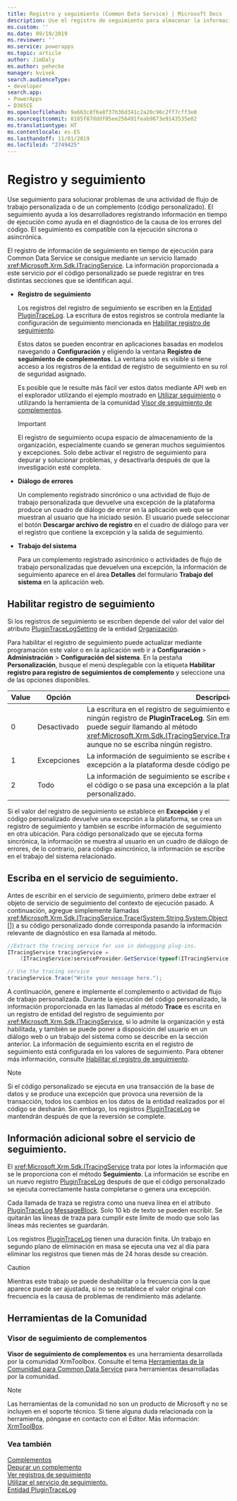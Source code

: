 ```yaml
---
title: Registro y seguimiento (Common Data Service) | Microsoft Docs
description: Use el registro de seguimiento para almacenar la información de ejecución de los complementos para ayudar en la depuración de los complementos.
ms.custom: ''
ms.date: 09/19/2019
ms.reviewer: ''
ms.service: powerapps
ms.topic: article
author: JimDaly
ms.author: pehecke
manager: kvivek
search.audienceType:
- developer
search.app:
- PowerApps
- D365CE
ms.openlocfilehash: 9a663c8f6a8f37b36d341c2a20c96c2ff7cff3e0
ms.sourcegitcommit: 8185f87dddf05ee256491feab9873e9143535e02
ms.translationtype: HT
ms.contentlocale: es-ES
ms.lasthandoff: 11/01/2019
ms.locfileid: "2749425"
---
```

# <a name="tracing-and-logging"></a>Registro y seguimiento

Use seguimiento para solucionar problemas de una actividad de flujo de trabajo personalizada o de un complemento (código personalizado). El seguimiento ayuda a los desarrolladores registrando información en tiempo de ejecución como ayuda en el diagnóstico de la causa de los errores del código. El seguimiento es compatible con la ejecución síncrona o asincrónica.
  
El registro de información de seguimiento en tiempo de ejecución para Common Data Service se consigue mediante un servicio llamado <xref:Microsoft.Xrm.Sdk.ITracingService>. La información proporcionada a este servicio por el código personalizado se puede registrar en tres distintas secciones que se identifican aquí.  

- **Registro de seguimiento**  
  
    Los registros del registro de seguimiento se escriben en la [Entidad PluginTraceLog](reference/entities/plugintracelog.md). La escritura de estos registros se controla mediante la configuración de seguimiento mencionada en [Habilitar registro de seguimiento](#enable-trace-logging).

    Estos datos se pueden encontrar en aplicaciones basadas en modelos navegando a **Configuración** y eligiendo la ventana **Registro de seguimiento de complementos**. La ventana solo es visible si tiene acceso a los registros de la entidad de registro de seguimiento en su rol de seguridad asignado.

    Es posible que le resulte más fácil ver estos datos mediante API web en el explorador utilizando el ejemplo mostrado en [Utilizar seguimiento](debug-plug-in.md#use-tracing) o utilizando la herramienta de la comunidad [Visor de seguimiento de complementos](#plug-in-trace-viewer).

    > [!IMPORTANT]
    > El registro de seguimiento ocupa espacio de almacenamiento de la organización, especialmente cuando se generan muchos seguimientos y excepciones. Solo debe activar el registro de seguimiento para depurar y solucionar problemas, y desactivarla después de que la investigación esté completa.  
  
- **Diálogo de errores**  
  
     Un complemento registrado sincrónico o una actividad de flujo de trabajo personalizada que devuelve una excepción de la plataforma produce un cuadro de diálogo de error en la aplicación web que se muestran al usuario que ha iniciado sesión. El usuario puede seleccionar el botón **Descargar archivo de registro** en el cuadro de diálogo para ver el registro que contiene la excepción y la salida de seguimiento.  
  
- **Trabajo del sistema**  
  
     Para un complemento registrado asincrónico o actividades de flujo de trabajo personalizadas que devuelven una excepción, la información de seguimiento aparece en el área **Detalles** del formulario **Trabajo del sistema** en la aplicación web.  
  
<a name="bkmk_trace-settings"></a>

## <a name="enable-trace-logging"></a>Habilitar registro de seguimiento

Si los registros de seguimiento se escriben depende del valor del valor del atributo [PluginTraceLogSetting](/powerapps/developer/common-data-service/reference/entities/organization#BKMK_PluginTraceLogSetting) de la entidad [Organización](/powerapps/developer/common-data-service/reference/entities/organization).

Para habilitar el registro de seguimiento puede actualizar mediante programación este valor o en la aplicación web ir a **Configuración** > **Administración** > **Configuración del sistema**. En la pestaña **Personalización**, busque el menú desplegable con la etiqueta **Habilitar registro para registro de seguimientos de complemento** y seleccione una de las opciones disponibles.  
  
|Value|Opción|Descripción|  
|------------|-----------------|-----------------|  
|0|Desactivado|La escritura en el registro de seguimiento está deshabilitada. No se creará ningún registro de **PluginTraceLog**. Sin embargo, el código personalizado puede seguir llamando al método <xref:Microsoft.Xrm.Sdk.ITracingService.Trace(System.String,System.Object[])> aunque no se escriba ningún registro.|  
|1|Excepciones|La información de seguimiento se escribe en el registro si se pasa una excepción a la plataforma desde código personalizado.|  
|2|Todo|La información de seguimiento se escribe en el registro cuando se completa el código o se pasa una excepción a la plataforma desde el código personalizado.|  
  
Si el valor del registro de seguimiento se establece en **Excepción** y el código personalizado devuelve una excepción a la plataforma, se crea un registro de seguimiento y también se escribe información de seguimiento en otra ubicación. Para código personalizado que se ejecuta forma sincrónica, la información se muestra al usuario en un cuadro de diálogo de errores, de lo contrario, para código asincrónico, la información se escribe en el trabajo del sistema relacionado.  

## <a name="write-to-the-tracing-service"></a>Escriba en el servicio de seguimiento.

Antes de escribir en el servicio de seguimiento, primero debe extraer el objeto de servicio de seguimiento del contexto de ejecución pasado. A continuación, agregue simplemente llamadas <xref:Microsoft.Xrm.Sdk.ITracingService.Trace(System.String,System.Object[])> a su código personalizado donde corresponda pasando la información relevante de diagnóstico en esa llamada al método.  

  
 ```csharp
//Extract the tracing service for use in debugging plug-ins.
 ITracingService tracingService =
     (ITracingService)serviceProvider.GetService(typeof(ITracingService));

 // Use the tracing service 
 tracingService.Trace("Write your message here.");
 
```

A continuación, genere e implemente el complemento o actividad de flujo de trabajo personalizada. Durante la ejecución del código personalizado, la información proporcionada en las llamadas al método **Trace** es escrita en un registro de entidad del registro de seguimiento por <xref:Microsoft.Xrm.Sdk.ITracingService>, si lo admite la organización y está habilitada, y también se puede poner a disposición del usuario en un diálogo web o un trabajo del sistema como se describe en la sección anterior. La información de seguimiento escrita en el registro de seguimiento está configurada en los valores de seguimiento. Para obtener más información, consulte [Habilitar el registro de seguimiento](#bkmk_trace-settings).  
  
> [!NOTE]
> Si el código personalizado se ejecuta en una transacción de la base de datos y se produce una excepción que provoca una reversión de la transacción, todos los cambios en los datos de la entidad realizados por el código se desharán. Sin embargo, los registros [PluginTraceLog](reference/entities/plugintracelog.md) se mantendrán después de que la reversión se complete.  
  
## <a name="additional-information-about-the-tracing-service"></a>Información adicional sobre el servicio de seguimiento.

El <xref:Microsoft.Xrm.Sdk.ITracingService> trata por lotes la información que se le proporciona con el método **Seguimiento**. La información se escribe en un nuevo registro [PluginTraceLog](reference/entities/plugintracelog.md) después de que el código personalizado se ejecuta correctamente hasta completarse o genera una excepción.  

Cada llamada de traza se registra como una nueva línea en el atributo [PluginTraceLog](reference/entities/plugintracelog.md) [MessageBlock](reference/entities/plugintracelog.md#BKMK_MessageBlock). Solo 10 kb de texto se pueden escribir. Se quitarán las líneas de traza para cumplir este límite de modo que solo las líneas más recientes se guardarán.
  
Los registros [PluginTraceLog](reference/entities/plugintracelog.md) tienen una duración finita. Un trabajo en segundo plano de eliminación en masa se ejecuta una vez al día para eliminar los registros que tienen más de 24 horas desde su creación. 

> [!CAUTION]
> Mientras este trabajo se puede deshabilitar o la frecuencia con la que aparece puede ser ajustada, si no se restablece el valor original con frecuencia es la causa de problemas de rendimiento más adelante.

## <a name="community-tools"></a>Herramientas de la Comunidad

 ### <a name="plug-in-trace-viewer"></a>Visor de seguimiento de complementos

**Visor de seguimiento de complementos** es una herramienta desarrollada por la comunidad XrmToolbox. Consulte el tema [Herramientas de la Comunidad para Common Data Service](community-tools.md) para herramientas desarrolladas por la comunidad.

> [!NOTE]
> Las herramientas de la comunidad no son un producto de Microsoft y no se incluyen en el soporte técnico. Si tiene alguna duda relacionada con la herramienta, póngase en contacto con el Editor. Más información: [XrmToolBox](https://www.xrmtoolbox.com).  

### <a name="see-also"></a>Vea también

[Complementos](plug-ins.md)  
[Depurar un complemento](debug-plug-in.md#use-tracing)  
[Ver registros de seguimiento](tutorial-write-plug-in.md#view-trace-logs)  
[Utilizar el servicio de seguimiento.](write-plug-in.md#use-the-tracing-service)  
[Entidad PluginTraceLog](reference/entities/plugintracelog.md)